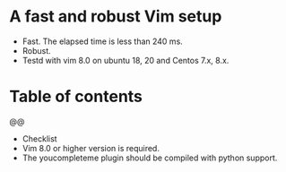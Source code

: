 # A fast and robust Vim setup
+ Fast. The elapsed time is less than 240 ms.
+ Robust. 
+ Testd with vim 8.0 on ubuntu 18, 20 and Centos 7.x, 8.x.

# Table of contents
@@ 

+ Checklist
+ Vim 8.0 or higher version is required.
+ The youcompleteme plugin should be compiled with python support.